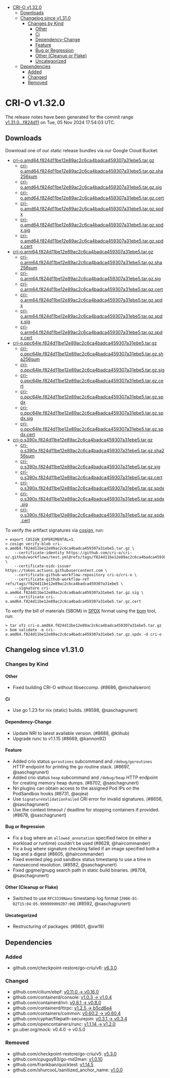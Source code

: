 - [CRI-O v1.32.0](#cri-o-v1320)
  - [Downloads](#downloads)
  - [Changelog since v1.31.0](#changelog-since-v1310)
    - [Changes by Kind](#changes-by-kind)
      - [Other](#other)
      - [Ci](#ci)
      - [Dependency-Change](#dependency-change)
      - [Feature](#feature)
      - [Bug or Regression](#bug-or-regression)
      - [Other (Cleanup or Flake)](#other-cleanup-or-flake)
      - [Uncategorized](#uncategorized)
  - [Dependencies](#dependencies)
    - [Added](#added)
    - [Changed](#changed)
    - [Removed](#removed)

# CRI-O v1.32.0

The release notes have been generated for the commit range
[v1.31.0...f824d11](https://github.com/cri-o/cri-o/compare/v1.31.0...v1.32.0) on Tue, 05 Nov 2024 17:54:03 UTC.

## Downloads

Download one of our static release bundles via our Google Cloud Bucket:

- [cri-o.amd64.f824d11be12e89ac2c6ca4badca459307a31ebe5.tar.gz](https://storage.googleapis.com/cri-o/artifacts/cri-o.amd64.f824d11be12e89ac2c6ca4badca459307a31ebe5.tar.gz)
  - [cri-o.amd64.f824d11be12e89ac2c6ca4badca459307a31ebe5.tar.gz.sha256sum](https://storage.googleapis.com/cri-o/artifacts/cri-o.amd64.f824d11be12e89ac2c6ca4badca459307a31ebe5.tar.gz.sha256sum)
  - [cri-o.amd64.f824d11be12e89ac2c6ca4badca459307a31ebe5.tar.gz.sig](https://storage.googleapis.com/cri-o/artifacts/cri-o.amd64.f824d11be12e89ac2c6ca4badca459307a31ebe5.tar.gz.sig)
  - [cri-o.amd64.f824d11be12e89ac2c6ca4badca459307a31ebe5.tar.gz.cert](https://storage.googleapis.com/cri-o/artifacts/cri-o.amd64.f824d11be12e89ac2c6ca4badca459307a31ebe5.tar.gz.cert)
  - [cri-o.amd64.f824d11be12e89ac2c6ca4badca459307a31ebe5.tar.gz.spdx](https://storage.googleapis.com/cri-o/artifacts/cri-o.amd64.f824d11be12e89ac2c6ca4badca459307a31ebe5.tar.gz.spdx)
  - [cri-o.amd64.f824d11be12e89ac2c6ca4badca459307a31ebe5.tar.gz.spdx.sig](https://storage.googleapis.com/cri-o/artifacts/cri-o.amd64.f824d11be12e89ac2c6ca4badca459307a31ebe5.tar.gz.spdx.sig)
  - [cri-o.amd64.f824d11be12e89ac2c6ca4badca459307a31ebe5.tar.gz.spdx.cert](https://storage.googleapis.com/cri-o/artifacts/cri-o.amd64.f824d11be12e89ac2c6ca4badca459307a31ebe5.tar.gz.spdx.cert)
- [cri-o.arm64.f824d11be12e89ac2c6ca4badca459307a31ebe5.tar.gz](https://storage.googleapis.com/cri-o/artifacts/cri-o.arm64.f824d11be12e89ac2c6ca4badca459307a31ebe5.tar.gz)
  - [cri-o.arm64.f824d11be12e89ac2c6ca4badca459307a31ebe5.tar.gz.sha256sum](https://storage.googleapis.com/cri-o/artifacts/cri-o.arm64.f824d11be12e89ac2c6ca4badca459307a31ebe5.tar.gz.sha256sum)
  - [cri-o.arm64.f824d11be12e89ac2c6ca4badca459307a31ebe5.tar.gz.sig](https://storage.googleapis.com/cri-o/artifacts/cri-o.arm64.f824d11be12e89ac2c6ca4badca459307a31ebe5.tar.gz.sig)
  - [cri-o.arm64.f824d11be12e89ac2c6ca4badca459307a31ebe5.tar.gz.cert](https://storage.googleapis.com/cri-o/artifacts/cri-o.arm64.f824d11be12e89ac2c6ca4badca459307a31ebe5.tar.gz.cert)
  - [cri-o.arm64.f824d11be12e89ac2c6ca4badca459307a31ebe5.tar.gz.spdx](https://storage.googleapis.com/cri-o/artifacts/cri-o.arm64.f824d11be12e89ac2c6ca4badca459307a31ebe5.tar.gz.spdx)
  - [cri-o.arm64.f824d11be12e89ac2c6ca4badca459307a31ebe5.tar.gz.spdx.sig](https://storage.googleapis.com/cri-o/artifacts/cri-o.arm64.f824d11be12e89ac2c6ca4badca459307a31ebe5.tar.gz.spdx.sig)
  - [cri-o.arm64.f824d11be12e89ac2c6ca4badca459307a31ebe5.tar.gz.spdx.cert](https://storage.googleapis.com/cri-o/artifacts/cri-o.arm64.f824d11be12e89ac2c6ca4badca459307a31ebe5.tar.gz.spdx.cert)
- [cri-o.ppc64le.f824d11be12e89ac2c6ca4badca459307a31ebe5.tar.gz](https://storage.googleapis.com/cri-o/artifacts/cri-o.ppc64le.f824d11be12e89ac2c6ca4badca459307a31ebe5.tar.gz)
  - [cri-o.ppc64le.f824d11be12e89ac2c6ca4badca459307a31ebe5.tar.gz.sha256sum](https://storage.googleapis.com/cri-o/artifacts/cri-o.ppc64le.f824d11be12e89ac2c6ca4badca459307a31ebe5.tar.gz.sha256sum)
  - [cri-o.ppc64le.f824d11be12e89ac2c6ca4badca459307a31ebe5.tar.gz.sig](https://storage.googleapis.com/cri-o/artifacts/cri-o.ppc64le.f824d11be12e89ac2c6ca4badca459307a31ebe5.tar.gz.sig)
  - [cri-o.ppc64le.f824d11be12e89ac2c6ca4badca459307a31ebe5.tar.gz.cert](https://storage.googleapis.com/cri-o/artifacts/cri-o.ppc64le.f824d11be12e89ac2c6ca4badca459307a31ebe5.tar.gz.cert)
  - [cri-o.ppc64le.f824d11be12e89ac2c6ca4badca459307a31ebe5.tar.gz.spdx](https://storage.googleapis.com/cri-o/artifacts/cri-o.ppc64le.f824d11be12e89ac2c6ca4badca459307a31ebe5.tar.gz.spdx)
  - [cri-o.ppc64le.f824d11be12e89ac2c6ca4badca459307a31ebe5.tar.gz.spdx.sig](https://storage.googleapis.com/cri-o/artifacts/cri-o.ppc64le.f824d11be12e89ac2c6ca4badca459307a31ebe5.tar.gz.spdx.sig)
  - [cri-o.ppc64le.f824d11be12e89ac2c6ca4badca459307a31ebe5.tar.gz.spdx.cert](https://storage.googleapis.com/cri-o/artifacts/cri-o.ppc64le.f824d11be12e89ac2c6ca4badca459307a31ebe5.tar.gz.spdx.cert)
- [cri-o.s390x.f824d11be12e89ac2c6ca4badca459307a31ebe5.tar.gz](https://storage.googleapis.com/cri-o/artifacts/cri-o.s390x.f824d11be12e89ac2c6ca4badca459307a31ebe5.tar.gz)
  - [cri-o.s390x.f824d11be12e89ac2c6ca4badca459307a31ebe5.tar.gz.sha256sum](https://storage.googleapis.com/cri-o/artifacts/cri-o.s390x.f824d11be12e89ac2c6ca4badca459307a31ebe5.tar.gz.sha256sum)
  - [cri-o.s390x.f824d11be12e89ac2c6ca4badca459307a31ebe5.tar.gz.sig](https://storage.googleapis.com/cri-o/artifacts/cri-o.s390x.f824d11be12e89ac2c6ca4badca459307a31ebe5.tar.gz.sig)
  - [cri-o.s390x.f824d11be12e89ac2c6ca4badca459307a31ebe5.tar.gz.cert](https://storage.googleapis.com/cri-o/artifacts/cri-o.s390x.f824d11be12e89ac2c6ca4badca459307a31ebe5.tar.gz.cert)
  - [cri-o.s390x.f824d11be12e89ac2c6ca4badca459307a31ebe5.tar.gz.spdx](https://storage.googleapis.com/cri-o/artifacts/cri-o.s390x.f824d11be12e89ac2c6ca4badca459307a31ebe5.tar.gz.spdx)
  - [cri-o.s390x.f824d11be12e89ac2c6ca4badca459307a31ebe5.tar.gz.spdx.sig](https://storage.googleapis.com/cri-o/artifacts/cri-o.s390x.f824d11be12e89ac2c6ca4badca459307a31ebe5.tar.gz.spdx.sig)
  - [cri-o.s390x.f824d11be12e89ac2c6ca4badca459307a31ebe5.tar.gz.spdx.cert](https://storage.googleapis.com/cri-o/artifacts/cri-o.s390x.f824d11be12e89ac2c6ca4badca459307a31ebe5.tar.gz.spdx.cert)

To verify the artifact signatures via [cosign](https://github.com/sigstore/cosign), run:

```console
> export COSIGN_EXPERIMENTAL=1
> cosign verify-blob cri-o.amd64.f824d11be12e89ac2c6ca4badca459307a31ebe5.tar.gz \
    --certificate-identity https://github.com/cri-o/cri-o/.github/workflows/test.yml@refs/tags/f824d11be12e89ac2c6ca4badca459307a31ebe5 \
    --certificate-oidc-issuer https://token.actions.githubusercontent.com \
    --certificate-github-workflow-repository cri-o/cri-o \
    --certificate-github-workflow-ref refs/tags/f824d11be12e89ac2c6ca4badca459307a31ebe5 \
    --signature cri-o.amd64.f824d11be12e89ac2c6ca4badca459307a31ebe5.tar.gz.sig \
    --certificate cri-o.amd64.f824d11be12e89ac2c6ca4badca459307a31ebe5.tar.gz.cert
```

To verify the bill of materials (SBOM) in [SPDX](https://spdx.org) format using the [bom](https://sigs.k8s.io/bom) tool, run:

```console
> tar xfz cri-o.amd64.f824d11be12e89ac2c6ca4badca459307a31ebe5.tar.gz
> bom validate -e cri-o.amd64.f824d11be12e89ac2c6ca4badca459307a31ebe5.tar.gz.spdx -d cri-o
```

## Changelog since v1.31.0

### Changes by Kind

#### Other
 - Fixed building CRI-O without libseccomp. (#8686, @michalsieron)

#### Ci
 - Use go 1.23 for nix (static) builds. (#8598, @saschagrunert)

#### Dependency-Change
 - Update NRI to latest available version. (#8688, @klihub)
 - Upgrade runc to v1.1.15 (#8669, @kannon92)

#### Feature
 - Added crio status `goroutines` subcommand and `/debug/goroutines` HTTP endpoint for printing the go routine stack. (#8697, @saschagrunert)
 - Added crio status `heap` subcommand and `/debug/heap` HTTP endpoint for creating memory heap dumps. (#8702, @saschagrunert)
 - Nri plugins can obtain access to the assigned Pod IPs on the PodSandbox hooks (#8731, @aojea)
 - Use `SignatureValidationFailed` CRI error for invalid signatures. (#8656, @saschagrunert)
 - Use the context timeout / deadline for stopping containers if provided. (#8678, @saschagrunert)

#### Bug or Regression
 - Fix a bug where an `allowed_annotation` specified twice (in either a workload or runtime) couldn't be used (#8628, @haircommander)
 - Fix a bug where signature checking failed if an image specified both a tag and a digest (#8605, @haircommander)
 - Fixed evented pleg pod sandbox status timestamp to use a time in nanosecond resolution. (#8582, @saschagrunert)
 - Fixed gpgme/gnupg search path in static build binaries. (#8708, @saschagrunert)

#### Other (Cleanup or Flake)
 - Switched to use `RFC3339Nano` timestamp log format (`2006-01-02T15:04:05.999999999Z07:00`) (#8592, @saschagrunert)

#### Uncategorized
 - Restructuring of packages. (#8601, @xw19)

## Dependencies

### Added
- github.com/checkpoint-restore/go-criu/v6: [v6.3.0](https://github.com/checkpoint-restore/go-criu/tree/v6.3.0)

### Changed
- github.com/cilium/ebpf: [v0.11.0 → v0.16.0](https://github.com/cilium/ebpf/compare/v0.11.0...v0.16.0)
- github.com/containerd/console: [v1.0.3 → v1.0.4](https://github.com/containerd/console/compare/v1.0.3...v1.0.4)
- github.com/containerd/nri: [v0.6.1 → v0.8.0](https://github.com/containerd/nri/compare/v0.6.1...v0.8.0)
- github.com/containerd/ttrpc: [v1.2.5 → b5cd6e4](https://github.com/containerd/ttrpc/compare/v1.2.5...b5cd6e4)
- github.com/containers/common: [v0.60.2 → v0.60.4](https://github.com/containers/common/compare/v0.60.2...v0.60.4)
- github.com/cyphar/filepath-securejoin: [v0.3.1 → v0.3.4](https://github.com/cyphar/filepath-securejoin/compare/v0.3.1...v0.3.4)
- github.com/opencontainers/runc: [v1.1.14 → v1.2.0](https://github.com/opencontainers/runc/compare/v1.1.14...v1.2.0)
- go.uber.org/mock: v0.4.0 → v0.5.0

### Removed
- github.com/checkpoint-restore/go-criu/v5: [v5.3.0](https://github.com/checkpoint-restore/go-criu/tree/v5.3.0)
- github.com/cpuguy83/go-md2man: [v1.0.10](https://github.com/cpuguy83/go-md2man/tree/v1.0.10)
- github.com/frankban/quicktest: [v1.14.5](https://github.com/frankban/quicktest/tree/v1.14.5)
- github.com/shurcooL/sanitized_anchor_name: [v1.0.0](https://github.com/shurcooL/sanitized_anchor_name/tree/v1.0.0)
